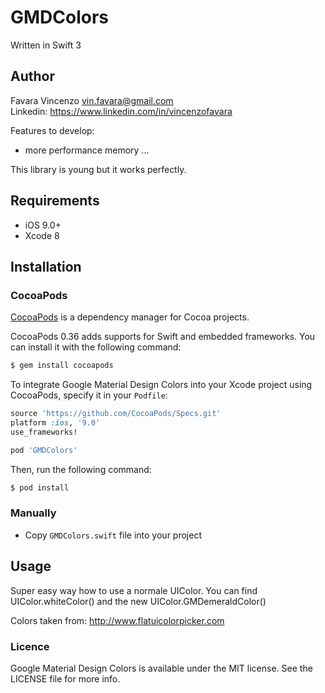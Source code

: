# GMDColors
Written in Swift 3

## Author 

Favara Vincenzo vin.favara@gmail.com <br>
Linkedin: https://www.linkedin.com/in/vincenzofavara



Features to develop:
- more performance memory
...

This library is young but it works perfectly.

## Requirements

- iOS 9.0+ 
- Xcode 8

## Installation

### CocoaPods

[CocoaPods](http://cocoapods.org) is a dependency manager for Cocoa projects.

CocoaPods 0.36 adds supports for Swift and embedded frameworks. You can install it with the following command:

```bash
$ gem install cocoapods
```

To integrate Google Material Design Colors into your Xcode project using CocoaPods, specify it in your `Podfile`:

```ruby
source 'https://github.com/CocoaPods/Specs.git'
platform :ios, '9.0'
use_frameworks!

pod 'GMDColors'
```

Then, run the following command:

```bash
$ pod install
```


### Manually

- Copy `GMDColors.swift` file into your project



## Usage

Super easy way how to use a normale UIColor.
You can find UIColor.whiteColor() and the new UIColor.GMDemeraldColor()

Colors taken from: http://www.flatuicolorpicker.com


### Licence

Google Material Design Colors is available under the MIT license. See the LICENSE file for more info.

